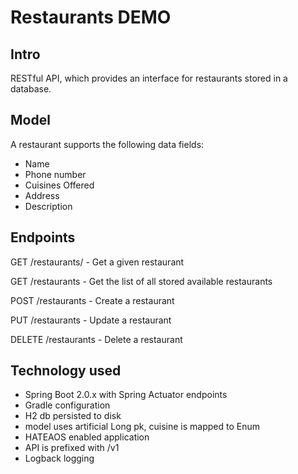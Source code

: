 # Restaurants DEMO

## Intro

RESTful API, which provides an interface for restaurants stored in a database.

## Model

A restaurant supports the following data fields:
- Name
- Phone number
- Cuisines Offered
- Address
- Description

## Endpoints

GET /restaurants/<id> - Get a given restaurant

GET /restaurants - Get the list of all stored available restaurants

POST /restaurants - Create a restaurant

PUT /restaurants - Update a restaurant

DELETE /restaurants - Delete a restaurant

## Technology used

- Spring Boot 2.0.x with Spring Actuator endpoints
- Gradle configuration
- H2 db persisted to disk
- model uses artificial Long pk, cuisine is mapped to Enum
- HATEAOS enabled application
- API is prefixed with /v1
- Logback logging
